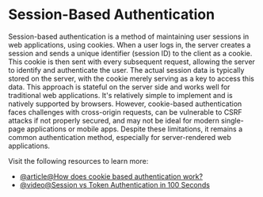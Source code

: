 # Session-Based Authentication

Session-based authentication is a method of maintaining user sessions in web applications, using cookies. When a user logs in, the server creates a session and sends a unique identifier (session ID) to the client as a cookie. This cookie is then sent with every subsequent request, allowing the server to identify and authenticate the user. The actual session data is typically stored on the server, with the cookie merely serving as a key to access this data. This approach is stateful on the server side and works well for traditional web applications. It's relatively simple to implement and is natively supported by browsers. However, cookie-based authentication faces challenges with cross-origin requests, can be vulnerable to CSRF attacks if not properly secured, and may not be ideal for modern single-page applications or mobile apps. Despite these limitations, it remains a common authentication method, especially for server-rendered web applications.

Visit the following resources to learn more:

- [@article@How does cookie based authentication work?](https://stackoverflow.com/questions/17769011/how-does-cookie-based-authentication-work)
- [@video@Session vs Token Authentication in 100 Seconds](https://www.youtube.com/watch?v=UBUNrFtufWo)
